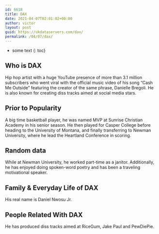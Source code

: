 ```yaml
---
id: 6618
title: DAX
date: 2021-04-07T02:01:02+00:00
author: victor
layout: post
guid: https://ukdataservers.com/dax/
permalink: /04/07/dax/
---
```


* some text
{: toc}


## Who is DAX



Hip hop artist with a huge YouTube presence of more than 3.1 million subscribers who went viral with the official music video of his song &#8220;Cash Me Outside&#8221; featuring the creator of the same phrase, Danielle Bregoli. He is also known for creating diss tracks aimed at social media stars. 

                
                
                
## Prior to Popularity



A big time basketball player, he was named MVP at Sunrise Christian Academy in his senior season. He then played for Casper College before heading to the University of Montana, and finally transferring to Newman University, where he lead the Heartland Conference in scoring. 

                
                
                
## Random data



While at Newman University, he worked part-time as a janitor. Additionally, he has enjoyed doing spoken-word poetry and has been a traveling motivational speaker. 

                
                
                
## Family & Everyday Life of DAX



His real name is Daniel Nwosu Jr. 

                
                
                
## People Related With DAX



He has produced diss tracks aimed at RiceGum, Jake Paul and PewDiePie. 

                
              
            
          
          
          